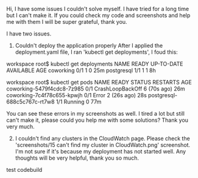 Hi, I have some issues I couldn't solve myself. I have tried for a long time but I can't make it. If you could check my code and screenshots and help me with them I will be super grateful, thank you.

I have two issues.

1. Couldn't deploy the application properly
After I applied the deployment.yaml file, I ran 'kubectl get deployments', I foud this:

workspace root$ kubectl get deployments
NAME         READY   UP-TO-DATE   AVAILABLE   AGE
coworking    0/1     1            0           25m
postgresql   1/1     1            1           8h

workspace root$ kubectl get pods
NAME                          READY   STATUS             RESTARTS      AGE
coworking-5479f4cdc8-7z985    0/1     CrashLoopBackOff   6 (70s ago)   26m
coworking-7c4f78c655-kpwjh    0/1     Error              2 (26s ago)   28s
postgresql-688c5c767c-rt7w8   1/1     Running            0             77m

You can see these errors in my screenshots as well. I tired a lot but still can't make it, please could you help me with some solutions? Thank you very much.


2. I couldn't find any clusters in the CloudWatch page.
Please check the 'screenshots/15 can't find my cluster in CloudWatch.png' screenshot. I'm not sure if it's because my deployment has not started well. Any thoughts will be very helpful, thank you so much.

test codebuild